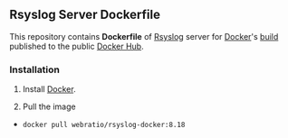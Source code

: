 ## Rsyslog Server Dockerfile

This repository contains **Dockerfile** of [Rsyslog](http://www.rsyslog.com) server for [Docker](https://www.docker.com/)'s [build](https://registry.hub.docker.com/u/webratio/rsyslog-docker/) published to the public [Docker Hub](https://hub.docker.com/).

### Installation

1. Install [Docker](https://www.docker.com/).

2. Pull the image 
  * `docker pull webratio/rsyslog-docker:8.18`
